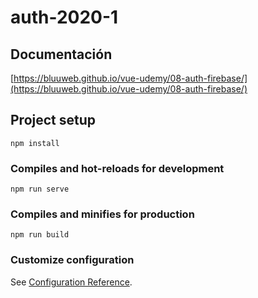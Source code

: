 # auth-2020-1

## Documentación
[https://bluuweb.github.io/vue-udemy/08-auth-firebase/](https://bluuweb.github.io/vue-udemy/08-auth-firebase/)

## Project setup
```
npm install
```

### Compiles and hot-reloads for development
```
npm run serve
```

### Compiles and minifies for production
```
npm run build
```

### Customize configuration
See [Configuration Reference](https://cli.vuejs.org/config/).
